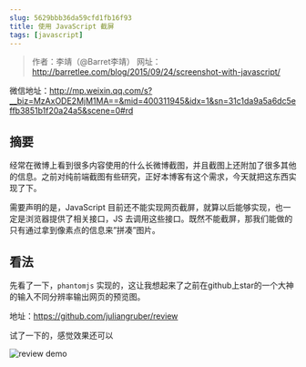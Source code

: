 ```yaml
---
slug: 5629bbb36da59cfd1fb16f93
title: 使用 JavaScript 截屏
tags: [javascript]
---
```


> 作者：李靖（@Barret李靖）
网址：http://barretlee.com/blog/2015/09/24/screenshot-with-javascript/


微信地址：http://mp.weixin.qq.com/s?__biz=MzAxODE2MjM1MA==&mid=400311945&idx=1&sn=31c1da9a5a6dc5effb3851b1f20a24a5&scene=0#rd

## 摘要

经常在微博上看到很多内容使用的什么长微博截图，并且截图上还附加了很多其他的信息。之前对纯前端截图有些研究，正好本博客有这个需求，今天就把这东西实现了下。

需要声明的是，JavaScript 目前还不能实现网页截屏，就算以后能够实现，也一定是浏览器提供了相关接口，JS 去调用这些接口。既然不能截屏，那我们能做的只有通过拿到像素点的信息来”拼凑”图片。

## 看法

先看了一下，`phantomjs` 实现的，这让我想起来了之前在github上star的一个大神的输入不同分辨率输出网页的预览图。

地址：https://github.com/juliangruber/review

试了一下的，感觉效果还可以

![review demo](http:https://static.gaoqixhb.com/Fi8lKyzjDIo9yz480Gkob1Wlk4Ht)
